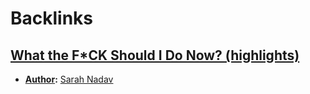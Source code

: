 
# Backlinks
## [What the F*CK Should I Do Now? (highlights)](<What the F*CK Should I Do Now? (highlights).md>)
- **[Author](<Author.md>):** [Sarah Nadav](<Sarah Nadav.md>)

